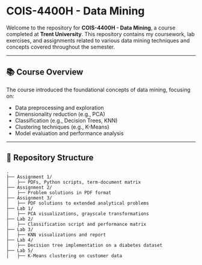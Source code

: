 # COIS-4400H - Data Mining

Welcome to the repository for **COIS-4400H - Data Mining**, a course completed at **Trent University**. This repository contains my coursework, lab exercises, and assignments related to various data mining techniques and concepts covered throughout the semester.

---

## 📚 Course Overview

The course introduced the foundational concepts of data mining, focusing on:

- Data preprocessing and exploration
- Dimensionality reduction (e.g., PCA)
- Classification (e.g., Decision Trees, KNN)
- Clustering techniques (e.g., K-Means)
- Model evaluation and performance analysis

---

## 📁 Repository Structure

```plaintext
.
├── Assignment 1/
│   ├── PDFs, Python scripts, term-document matrix
├── Assignment 2/
│   ├── Problem solutions in PDF format
├── Assignment 3/
│   ├── PDF solutions to extended analytical problems
├── Lab 1/
│   ├── PCA visualizations, grayscale transformations
├── Lab 2/
│   ├── Classification script and performance matrix
├── Lab 3/
│   ├── KNN visualizations and report
├── Lab 4/
│   ├── Decision tree implementation on a diabetes dataset
├── Lab 5/
│   ├── K-Means clustering on customer data
